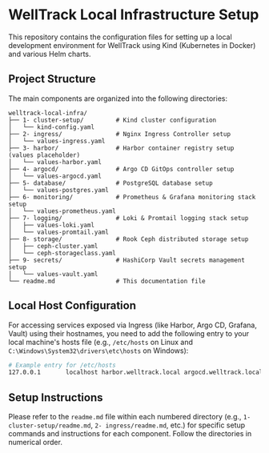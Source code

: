 # WellTrack Local Infrastructure Setup

This repository contains the configuration files for setting up a local development environment for WellTrack using Kind (Kubernetes in Docker) and various Helm charts.

## Project Structure

The main components are organized into the following directories:

```
welltrack-local-infra/
├── 1- cluster-setup/         # Kind cluster configuration
│   └── kind-config.yaml
├── 2- ingress/               # Nginx Ingress Controller setup
│   └── values-ingress.yaml
├── 3- harbor/                # Harbor container registry setup (values placeholder)
│   └── values-harbor.yaml
├── 4- argocd/                # Argo CD GitOps controller setup
│   └── values-argocd.yaml
├── 5- database/              # PostgreSQL database setup
│   └── values-postgres.yaml
├── 6- monitoring/            # Prometheus & Grafana monitoring stack setup
│   └── values-prometheus.yaml
├── 7- logging/               # Loki & Promtail logging stack setup
│   ├── values-loki.yaml
│   └── values-promtail.yaml
├── 8- storage/               # Rook Ceph distributed storage setup
│   ├── ceph-cluster.yaml
│   └── ceph-storageclass.yaml
├── 9- secrets/               # HashiCorp Vault secrets management setup
│   └── values-vault.yaml
└── readme.md                 # This documentation file
```

## Local Host Configuration

For accessing services exposed via Ingress (like Harbor, Argo CD, Grafana, Vault) using their hostnames, you need to add the following entry to your local machine's hosts file (e.g., `/etc/hosts` on Linux and `C:\Windows\System32\drivers\etc\hosts` on Windows):

```bash
# Example entry for /etc/hosts
127.0.0.1       localhost harbor.welltrack.local argocd.welltrack.local grafana.welltrack.local vault.welltrack.local
```

## Setup Instructions

Please refer to the `readme.md` file within each numbered directory (e.g., `1- cluster-setup/readme.md`, `2- ingress/readme.md`, etc.) for specific setup commands and instructions for each component. Follow the directories in numerical order.